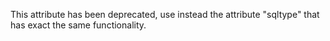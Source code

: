 This attribute has been deprecated, use instead the attribute "sqltype" that has exact the same functionality.
